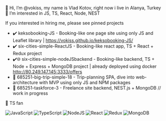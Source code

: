 👋 Hi, I’m @vokiss, my name is Vlad Kotov, right now i live in Alanya, Turkey
👀 I’m interested in JS, TS, React, Node, NEST

If you interested in hiring me, please see pinned projects
   - ✔️ keksobooking-JS - Booking-like one page site using only JS and Leaflet library | https://vokiss.github.io/keksobooking-JS/
   - ✔️ six-cities-simple-ReactJS - Booking-like react app, TS + React + Redux project
   - ✔️🌐 six-cities-simple-nodeJSbackend - Booking-like backend, TS + Node + Express + MongoDB project | already deployed using docker http://80.249.147.145:3333/offers
   - 🚧 685251-big-trip-simple-18 - Trip-planning SPA, dive into web-architecture with MVP using only JS and NPM packages
   - 🚧 685251-taskforce-3 - Freelance site backend, NEST.js + MongoDB // work in progress

💎 TS fan
<!---
vokiss/vokiss is a ✨ special ✨ repository because its `README.md` (this file) appears on your GitHub profile.
You can click the Preview link to take a look at your changes.
--->

![JavaScript](https://img.shields.io/badge/javascript-%23323330.svg?style=for-the-badge&logo=javascript&logoColor=%23F7DF1E) ![TypeScript](https://img.shields.io/badge/typescript-%23007ACC.svg?style=for-the-badge&logo=typescript&logoColor=white) ![NodeJS](https://img.shields.io/badge/node.js-6DA55F?style=for-the-badge&logo=node.js&logoColor=white) ![React](https://img.shields.io/badge/react-%2320232a.svg?style=for-the-badge&logo=react&logoColor=%2361DAFB) ![Redux](https://img.shields.io/badge/redux-%23593d88.svg?style=for-the-badge&logo=redux&logoColor=white) ![MongoDB](https://img.shields.io/badge/mongoDB-6DA55F?style=for-the-badge&logo=mongodb&logoColor=white)
